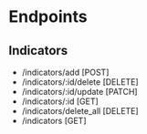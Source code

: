 # Endpoints

## Indicators

- /indicators/add [POST]
- /indicators/:id/delete [DELETE]
- /indicators/:id/update [PATCH]
- /indicators/:id [GET]
- /indicators/delete_all [DELETE]
- /indicators [GET]

